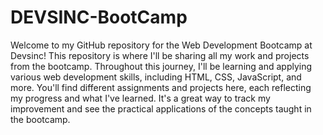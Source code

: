 # DEVSINC-BootCamp
Welcome to my GitHub repository for the Web Development Bootcamp at Devsinc! This repository is where I'll be sharing all my work and projects from the bootcamp. Throughout this journey, I'll be learning and applying various web development skills, including HTML, CSS, JavaScript, and more. You'll find different assignments and projects here, each reflecting my progress and what I've learned. It's a great way to track my improvement and see the practical applications of the concepts taught in the bootcamp.
